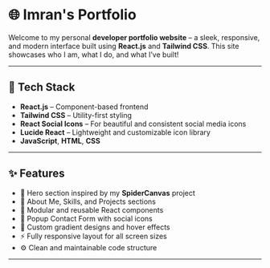 # 🌐 Imran's Portfolio

Welcome to my personal **developer portfolio website** – a sleek, responsive, and modern interface built using **React.js** and **Tailwind CSS**. This site showcases who I am, what I do, and what I’ve built!

---

## 🚀 Tech Stack

- **React.js** – Component-based frontend
- **Tailwind CSS** – Utility-first styling
- **React Social Icons** – For beautiful and consistent social media icons
- **Lucide React** – Lightweight and customizable icon library
- **JavaScript**, **HTML**, **CSS**

---

## ✨ Features

- 🎯 Hero section inspired by my **SpiderCanvas** project  
- 📜 About Me, Skills, and Projects sections  
- 📂 Modular and reusable React components  
- 💬 Popup Contact Form with social icons  
- 🌈 Custom gradient designs and hover effects  
- ⚡ Fully responsive layout for all screen sizes  
- ⚙️ Clean and maintainable code structure  

---



